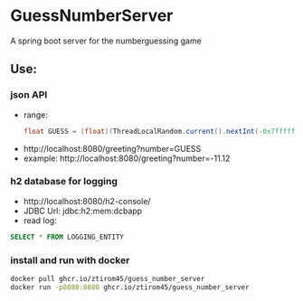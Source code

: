 # GuessNumberServer
A spring boot server for the numberguessing game

## Use:
### json API 
- range: 
    ```java
    float GUESS = (float)(ThreadLocalRandom.current().nextInt(-0x7fffffff,0x7fffffff))/10000.f;
    ```
- http://localhost:8080/greeting?number=GUESS
- example: http://localhost:8080/greeting?number=-11.12

### h2 database for logging
- http://localhost:8080/h2-console/
- JDBC Url: jdbc:h2:mem:dcbapp
- read log:
```sql
SELECT * FROM LOGGING_ENTITY 
```

### install and run with docker
```sh
docker pull ghcr.io/ztirom45/guess_number_server
docker run -p8080:8080 ghcr.io/ztirom45/guess_number_server
```
